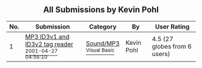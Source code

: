 ﻿<div align="center">

## All Submissions by Kevin Pohl

</div>

No.  | Submission | Category | By   | User Rating
---- | ---------- | -------- | ---- | -----------
1 | [MP3 ID3v1 and ID3v2 tag reader<br /><sup>2001-04-27 04:56:10</sup>](https://github.com/Planet-Source-Code/kevin-pohl-mp3-id3v1-and-id3v2-tag-reader__1-22728) | [Sound/MP3<br /><sup>Visual Basic</sup>](../ByCategory/sound-mp3__1-45.md) | Kevin Pohl | 4.5 (27 globes from 6 users)

